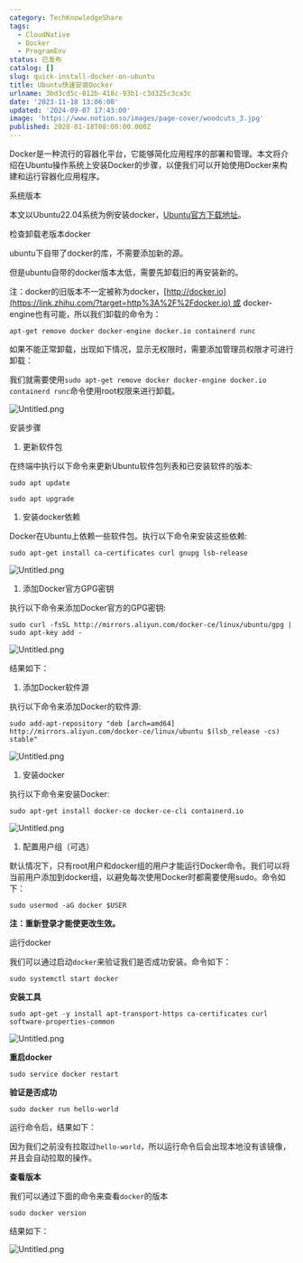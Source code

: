 ```yaml
---
category: TechKnowledgeShare
tags:
  - CloudNative
  - Docker
  - ProgramEnv
status: 已发布
catalog: []
slug: quick-install-docker-on-ubuntu
title: Ubuntu快速安装Docker
urlname: 3bd3cd5c-012b-418c-93b1-c3d325c3ca3c
date: '2023-11-18 13:06:00'
updated: '2024-09-07 17:43:00'
image: 'https://www.notion.so/images/page-cover/woodcuts_3.jpg'
published: 2020-01-18T08:00:00.000Z
---
```


Docker是一种流行的容器化平台，它能够简化应用程序的部署和管理。本文将介绍在Ubuntu操作系统上安装Docker的步骤，以便我们可以开始使用Docker来构建和运行容器化应用程序。


系统版本


本文以Ubuntu22.04系统为例安装docker，[Ubuntu官方下载地址](https://link.zhihu.com/?target=https%3A%2F%2Fubuntu.com%2Fdownload)。


检查卸载老版本docker


ubuntu下自带了docker的库，不需要添加新的源。


但是ubuntu自带的docker版本太低，需要先卸载旧的再安装新的。


注：docker的旧版本不一定被称为docker，[http://docker.io](https://link.zhihu.com/?target=http%3A%2F%2Fdocker.io) 或 docker-engine也有可能，所以我们卸载的命令为：


`apt-get remove docker docker-engine docker.io containerd runc`


如果不能正常卸载，出现如下情况，显示无权限时，需要添加管理员权限才可进行卸载：


我们就需要使用`sudo apt-get remove docker docker-engine docker.io containerd runc`命令使用root权限来进行卸载。


![Untitled.png](https://prod-files-secure.s3.us-west-2.amazonaws.com/5d24fe63-e567-4804-86f9-9fdc62e13082/39952d0f-7851-4550-b715-72a33876c773/Untitled.png?X-Amz-Algorithm=AWS4-HMAC-SHA256&X-Amz-Content-Sha256=UNSIGNED-PAYLOAD&X-Amz-Credential=ASIAZI2LB46662IHTHK4%2F20250224%2Fus-west-2%2Fs3%2Faws4_request&X-Amz-Date=20250224T213351Z&X-Amz-Expires=3600&X-Amz-Security-Token=IQoJb3JpZ2luX2VjEP7%2F%2F%2F%2F%2F%2F%2F%2F%2F%2FwEaCXVzLXdlc3QtMiJHMEUCIFuXaKIuWBoMS4gWWq%2BjH8IAgRE8g%2F2tTUN11Eh%2FWKmeAiEA9zoY4plHIyCw7zmFbAzu68Z1c3ynXv%2F3tG%2FBIuaek8Qq%2FwMINxAAGgw2Mzc0MjMxODM4MDUiDBABortwzojMJFbVWyrcA3Lza7ph9yEP377jyKVAeAnNm86eZuufwSLCmXLY5UgDa68%2Bm3C7jp6AZDL4Uyv20FNjWIeZsBv6Ys1e3Rtt5tLBo9ZsBCIvAEviiGGhl9DFohC3gyE149FybRAKCc4VmTT5PYR2hVK8vNZGRoUluKxQILx4FASiaJ%2F4NrxoZW3a4r48uEtwbvekWbH9XlRA3LE9Ri9GczWxVD5oa86WHbe%2BRg%2FUXjkb5%2BTtF%2BpstlSNC4Lby%2FZotAstSRO8Ebsqh%2Beap8Bgb215%2B7%2F0h6v5f9CQokMXwVoDimaMvJLwyYT9VZumHeO4%2FTSVQf33Kk29R5qx8YrkDqRff8%2FSe51kwZZeKi81VkWhce6uYkRNs5R6eLVhS9TllECB6X7SbHHjdn5IqUy0nUmLuz4y9xM7yk6fLbuAPjZZu0B9Wkw4gXi%2FYxKJPC8JKK%2BuDNalxovxHoTFgqFc%2BMYZZ6Y3ohw3nCXIL0yuJCezzD772ilV9J69HLeXFAYDGKtQbEH4WhG38SaGj9%2FD3bPE6tPFeAlPL8a5tTJLICXe2vd2rekAz6dfdu8bsbFM%2FRQe3c42scPymwTSp%2B5cEHePFpLMkZD6wagO0tfbA1XXWx3YpPlRjQnrS6XD1wSS%2F0LuheaWMLzG870GOqUBH04gGJmADnPM4vE6P1NC1TQCDdSQsGOX0i98R%2FCs1eSgWmqc6u%2F5M31FG740OTm0%2FxOmC%2BT8fnWoo7LFxo4cXb3SIToIjzy%2FGj01GVv09lzM7liHcNUWIZ1OIX4QKVUigrvb9y%2F8LNbKeH%2FQx%2BEsbJ0Ti%2F%2BuS1%2B8%2FOqg4aZeSfC%2BijTQI7zeULBm7%2BgwekxIhc33%2FEWWr3s2Rhe3GgmkRTH93VsS&X-Amz-Signature=c7cea0a5768ff04c62ea106ad544edf1d4ecee06b1e3d7aa0926227b96140cf9&X-Amz-SignedHeaders=host&x-id=GetObject)


安装步骤

1. 更新软件包

在终端中执行以下命令来更新Ubuntu软件包列表和已安装软件的版本:


`sudo apt update`


`sudo apt upgrade`

1. 安装docker依赖

Docker在Ubuntu上依赖一些软件包。执行以下命令来安装这些依赖:


`sudo apt-get install ca-certificates curl gnupg lsb-release`


![Untitled.png](https://prod-files-secure.s3.us-west-2.amazonaws.com/5d24fe63-e567-4804-86f9-9fdc62e13082/b5a549a8-6621-4824-a151-93e8b0592f14/Untitled.png?X-Amz-Algorithm=AWS4-HMAC-SHA256&X-Amz-Content-Sha256=UNSIGNED-PAYLOAD&X-Amz-Credential=ASIAZI2LB46662IHTHK4%2F20250224%2Fus-west-2%2Fs3%2Faws4_request&X-Amz-Date=20250224T213351Z&X-Amz-Expires=3600&X-Amz-Security-Token=IQoJb3JpZ2luX2VjEP7%2F%2F%2F%2F%2F%2F%2F%2F%2F%2FwEaCXVzLXdlc3QtMiJHMEUCIFuXaKIuWBoMS4gWWq%2BjH8IAgRE8g%2F2tTUN11Eh%2FWKmeAiEA9zoY4plHIyCw7zmFbAzu68Z1c3ynXv%2F3tG%2FBIuaek8Qq%2FwMINxAAGgw2Mzc0MjMxODM4MDUiDBABortwzojMJFbVWyrcA3Lza7ph9yEP377jyKVAeAnNm86eZuufwSLCmXLY5UgDa68%2Bm3C7jp6AZDL4Uyv20FNjWIeZsBv6Ys1e3Rtt5tLBo9ZsBCIvAEviiGGhl9DFohC3gyE149FybRAKCc4VmTT5PYR2hVK8vNZGRoUluKxQILx4FASiaJ%2F4NrxoZW3a4r48uEtwbvekWbH9XlRA3LE9Ri9GczWxVD5oa86WHbe%2BRg%2FUXjkb5%2BTtF%2BpstlSNC4Lby%2FZotAstSRO8Ebsqh%2Beap8Bgb215%2B7%2F0h6v5f9CQokMXwVoDimaMvJLwyYT9VZumHeO4%2FTSVQf33Kk29R5qx8YrkDqRff8%2FSe51kwZZeKi81VkWhce6uYkRNs5R6eLVhS9TllECB6X7SbHHjdn5IqUy0nUmLuz4y9xM7yk6fLbuAPjZZu0B9Wkw4gXi%2FYxKJPC8JKK%2BuDNalxovxHoTFgqFc%2BMYZZ6Y3ohw3nCXIL0yuJCezzD772ilV9J69HLeXFAYDGKtQbEH4WhG38SaGj9%2FD3bPE6tPFeAlPL8a5tTJLICXe2vd2rekAz6dfdu8bsbFM%2FRQe3c42scPymwTSp%2B5cEHePFpLMkZD6wagO0tfbA1XXWx3YpPlRjQnrS6XD1wSS%2F0LuheaWMLzG870GOqUBH04gGJmADnPM4vE6P1NC1TQCDdSQsGOX0i98R%2FCs1eSgWmqc6u%2F5M31FG740OTm0%2FxOmC%2BT8fnWoo7LFxo4cXb3SIToIjzy%2FGj01GVv09lzM7liHcNUWIZ1OIX4QKVUigrvb9y%2F8LNbKeH%2FQx%2BEsbJ0Ti%2F%2BuS1%2B8%2FOqg4aZeSfC%2BijTQI7zeULBm7%2BgwekxIhc33%2FEWWr3s2Rhe3GgmkRTH93VsS&X-Amz-Signature=73704b7b0eefbc659bf8fed83ff8d632224cd1bb502cefcf3d4b23ce7596c2a9&X-Amz-SignedHeaders=host&x-id=GetObject)

1. 添加Docker官方GPG密钥

执行以下命令来添加Docker官方的GPG密钥:


`sudo curl -fsSL http://mirrors.aliyun.com/docker-ce/linux/ubuntu/gpg | sudo apt-key add -`


![Untitled.png](https://prod-files-secure.s3.us-west-2.amazonaws.com/5d24fe63-e567-4804-86f9-9fdc62e13082/98014b5e-f5b7-4b16-804e-ab6917971bd3/Untitled.png?X-Amz-Algorithm=AWS4-HMAC-SHA256&X-Amz-Content-Sha256=UNSIGNED-PAYLOAD&X-Amz-Credential=ASIAZI2LB46662IHTHK4%2F20250224%2Fus-west-2%2Fs3%2Faws4_request&X-Amz-Date=20250224T213352Z&X-Amz-Expires=3600&X-Amz-Security-Token=IQoJb3JpZ2luX2VjEP7%2F%2F%2F%2F%2F%2F%2F%2F%2F%2FwEaCXVzLXdlc3QtMiJHMEUCIFuXaKIuWBoMS4gWWq%2BjH8IAgRE8g%2F2tTUN11Eh%2FWKmeAiEA9zoY4plHIyCw7zmFbAzu68Z1c3ynXv%2F3tG%2FBIuaek8Qq%2FwMINxAAGgw2Mzc0MjMxODM4MDUiDBABortwzojMJFbVWyrcA3Lza7ph9yEP377jyKVAeAnNm86eZuufwSLCmXLY5UgDa68%2Bm3C7jp6AZDL4Uyv20FNjWIeZsBv6Ys1e3Rtt5tLBo9ZsBCIvAEviiGGhl9DFohC3gyE149FybRAKCc4VmTT5PYR2hVK8vNZGRoUluKxQILx4FASiaJ%2F4NrxoZW3a4r48uEtwbvekWbH9XlRA3LE9Ri9GczWxVD5oa86WHbe%2BRg%2FUXjkb5%2BTtF%2BpstlSNC4Lby%2FZotAstSRO8Ebsqh%2Beap8Bgb215%2B7%2F0h6v5f9CQokMXwVoDimaMvJLwyYT9VZumHeO4%2FTSVQf33Kk29R5qx8YrkDqRff8%2FSe51kwZZeKi81VkWhce6uYkRNs5R6eLVhS9TllECB6X7SbHHjdn5IqUy0nUmLuz4y9xM7yk6fLbuAPjZZu0B9Wkw4gXi%2FYxKJPC8JKK%2BuDNalxovxHoTFgqFc%2BMYZZ6Y3ohw3nCXIL0yuJCezzD772ilV9J69HLeXFAYDGKtQbEH4WhG38SaGj9%2FD3bPE6tPFeAlPL8a5tTJLICXe2vd2rekAz6dfdu8bsbFM%2FRQe3c42scPymwTSp%2B5cEHePFpLMkZD6wagO0tfbA1XXWx3YpPlRjQnrS6XD1wSS%2F0LuheaWMLzG870GOqUBH04gGJmADnPM4vE6P1NC1TQCDdSQsGOX0i98R%2FCs1eSgWmqc6u%2F5M31FG740OTm0%2FxOmC%2BT8fnWoo7LFxo4cXb3SIToIjzy%2FGj01GVv09lzM7liHcNUWIZ1OIX4QKVUigrvb9y%2F8LNbKeH%2FQx%2BEsbJ0Ti%2F%2BuS1%2B8%2FOqg4aZeSfC%2BijTQI7zeULBm7%2BgwekxIhc33%2FEWWr3s2Rhe3GgmkRTH93VsS&X-Amz-Signature=5dec990664df2365ad0bccccbe043db49d972644aa21abd6ef6a9b996a24e7cf&X-Amz-SignedHeaders=host&x-id=GetObject)


结果如下：

1. 添加Docker软件源

执行以下命令来添加Docker的软件源:


`sudo add-apt-repository "deb [arch=amd64] http://mirrors.aliyun.com/docker-ce/linux/ubuntu $(lsb_release -cs) stable"`


![Untitled.png](https://prod-files-secure.s3.us-west-2.amazonaws.com/5d24fe63-e567-4804-86f9-9fdc62e13082/7fc5bdbe-9d4c-48b8-ba03-3309380f47ba/Untitled.png?X-Amz-Algorithm=AWS4-HMAC-SHA256&X-Amz-Content-Sha256=UNSIGNED-PAYLOAD&X-Amz-Credential=ASIAZI2LB46662IHTHK4%2F20250224%2Fus-west-2%2Fs3%2Faws4_request&X-Amz-Date=20250224T213352Z&X-Amz-Expires=3600&X-Amz-Security-Token=IQoJb3JpZ2luX2VjEP7%2F%2F%2F%2F%2F%2F%2F%2F%2F%2FwEaCXVzLXdlc3QtMiJHMEUCIFuXaKIuWBoMS4gWWq%2BjH8IAgRE8g%2F2tTUN11Eh%2FWKmeAiEA9zoY4plHIyCw7zmFbAzu68Z1c3ynXv%2F3tG%2FBIuaek8Qq%2FwMINxAAGgw2Mzc0MjMxODM4MDUiDBABortwzojMJFbVWyrcA3Lza7ph9yEP377jyKVAeAnNm86eZuufwSLCmXLY5UgDa68%2Bm3C7jp6AZDL4Uyv20FNjWIeZsBv6Ys1e3Rtt5tLBo9ZsBCIvAEviiGGhl9DFohC3gyE149FybRAKCc4VmTT5PYR2hVK8vNZGRoUluKxQILx4FASiaJ%2F4NrxoZW3a4r48uEtwbvekWbH9XlRA3LE9Ri9GczWxVD5oa86WHbe%2BRg%2FUXjkb5%2BTtF%2BpstlSNC4Lby%2FZotAstSRO8Ebsqh%2Beap8Bgb215%2B7%2F0h6v5f9CQokMXwVoDimaMvJLwyYT9VZumHeO4%2FTSVQf33Kk29R5qx8YrkDqRff8%2FSe51kwZZeKi81VkWhce6uYkRNs5R6eLVhS9TllECB6X7SbHHjdn5IqUy0nUmLuz4y9xM7yk6fLbuAPjZZu0B9Wkw4gXi%2FYxKJPC8JKK%2BuDNalxovxHoTFgqFc%2BMYZZ6Y3ohw3nCXIL0yuJCezzD772ilV9J69HLeXFAYDGKtQbEH4WhG38SaGj9%2FD3bPE6tPFeAlPL8a5tTJLICXe2vd2rekAz6dfdu8bsbFM%2FRQe3c42scPymwTSp%2B5cEHePFpLMkZD6wagO0tfbA1XXWx3YpPlRjQnrS6XD1wSS%2F0LuheaWMLzG870GOqUBH04gGJmADnPM4vE6P1NC1TQCDdSQsGOX0i98R%2FCs1eSgWmqc6u%2F5M31FG740OTm0%2FxOmC%2BT8fnWoo7LFxo4cXb3SIToIjzy%2FGj01GVv09lzM7liHcNUWIZ1OIX4QKVUigrvb9y%2F8LNbKeH%2FQx%2BEsbJ0Ti%2F%2BuS1%2B8%2FOqg4aZeSfC%2BijTQI7zeULBm7%2BgwekxIhc33%2FEWWr3s2Rhe3GgmkRTH93VsS&X-Amz-Signature=96b08a8a6cc142e37d7ace60602d3a139d0755f8f1ea2c543390fa8294d0d7df&X-Amz-SignedHeaders=host&x-id=GetObject)

1. 安装docker

执行以下命令来安装Docker:


`sudo apt-get install docker-ce docker-ce-cli containerd.io`


![Untitled.png](https://prod-files-secure.s3.us-west-2.amazonaws.com/5d24fe63-e567-4804-86f9-9fdc62e13082/d5ede442-ffc5-49c3-a76a-76559a797244/Untitled.png?X-Amz-Algorithm=AWS4-HMAC-SHA256&X-Amz-Content-Sha256=UNSIGNED-PAYLOAD&X-Amz-Credential=ASIAZI2LB46662IHTHK4%2F20250224%2Fus-west-2%2Fs3%2Faws4_request&X-Amz-Date=20250224T213351Z&X-Amz-Expires=3600&X-Amz-Security-Token=IQoJb3JpZ2luX2VjEP7%2F%2F%2F%2F%2F%2F%2F%2F%2F%2FwEaCXVzLXdlc3QtMiJHMEUCIFuXaKIuWBoMS4gWWq%2BjH8IAgRE8g%2F2tTUN11Eh%2FWKmeAiEA9zoY4plHIyCw7zmFbAzu68Z1c3ynXv%2F3tG%2FBIuaek8Qq%2FwMINxAAGgw2Mzc0MjMxODM4MDUiDBABortwzojMJFbVWyrcA3Lza7ph9yEP377jyKVAeAnNm86eZuufwSLCmXLY5UgDa68%2Bm3C7jp6AZDL4Uyv20FNjWIeZsBv6Ys1e3Rtt5tLBo9ZsBCIvAEviiGGhl9DFohC3gyE149FybRAKCc4VmTT5PYR2hVK8vNZGRoUluKxQILx4FASiaJ%2F4NrxoZW3a4r48uEtwbvekWbH9XlRA3LE9Ri9GczWxVD5oa86WHbe%2BRg%2FUXjkb5%2BTtF%2BpstlSNC4Lby%2FZotAstSRO8Ebsqh%2Beap8Bgb215%2B7%2F0h6v5f9CQokMXwVoDimaMvJLwyYT9VZumHeO4%2FTSVQf33Kk29R5qx8YrkDqRff8%2FSe51kwZZeKi81VkWhce6uYkRNs5R6eLVhS9TllECB6X7SbHHjdn5IqUy0nUmLuz4y9xM7yk6fLbuAPjZZu0B9Wkw4gXi%2FYxKJPC8JKK%2BuDNalxovxHoTFgqFc%2BMYZZ6Y3ohw3nCXIL0yuJCezzD772ilV9J69HLeXFAYDGKtQbEH4WhG38SaGj9%2FD3bPE6tPFeAlPL8a5tTJLICXe2vd2rekAz6dfdu8bsbFM%2FRQe3c42scPymwTSp%2B5cEHePFpLMkZD6wagO0tfbA1XXWx3YpPlRjQnrS6XD1wSS%2F0LuheaWMLzG870GOqUBH04gGJmADnPM4vE6P1NC1TQCDdSQsGOX0i98R%2FCs1eSgWmqc6u%2F5M31FG740OTm0%2FxOmC%2BT8fnWoo7LFxo4cXb3SIToIjzy%2FGj01GVv09lzM7liHcNUWIZ1OIX4QKVUigrvb9y%2F8LNbKeH%2FQx%2BEsbJ0Ti%2F%2BuS1%2B8%2FOqg4aZeSfC%2BijTQI7zeULBm7%2BgwekxIhc33%2FEWWr3s2Rhe3GgmkRTH93VsS&X-Amz-Signature=7b081988dafd027d93fb8ff490441b0360cdc5f302995ba66e42dc5184880a36&X-Amz-SignedHeaders=host&x-id=GetObject)

1. 配置用户组（可选）

默认情况下，只有root用户和docker组的用户才能运行Docker命令。我们可以将当前用户添加到docker组，以避免每次使用Docker时都需要使用sudo。命令如下：


`sudo usermod -aG docker $USER`


**注：重新登录才能使更改生效。**


运行docker


我们可以通过启动`docker`来验证我们是否成功安装。命令如下：


`sudo systemctl start docker`


**安装工具**


`sudo apt-get -y install apt-transport-https ca-certificates curl software-properties-common`


![Untitled.png](https://prod-files-secure.s3.us-west-2.amazonaws.com/5d24fe63-e567-4804-86f9-9fdc62e13082/0c3615c1-94db-46f5-9743-68bb221a9964/Untitled.png?X-Amz-Algorithm=AWS4-HMAC-SHA256&X-Amz-Content-Sha256=UNSIGNED-PAYLOAD&X-Amz-Credential=ASIAZI2LB46662IHTHK4%2F20250224%2Fus-west-2%2Fs3%2Faws4_request&X-Amz-Date=20250224T213351Z&X-Amz-Expires=3600&X-Amz-Security-Token=IQoJb3JpZ2luX2VjEP7%2F%2F%2F%2F%2F%2F%2F%2F%2F%2FwEaCXVzLXdlc3QtMiJHMEUCIFuXaKIuWBoMS4gWWq%2BjH8IAgRE8g%2F2tTUN11Eh%2FWKmeAiEA9zoY4plHIyCw7zmFbAzu68Z1c3ynXv%2F3tG%2FBIuaek8Qq%2FwMINxAAGgw2Mzc0MjMxODM4MDUiDBABortwzojMJFbVWyrcA3Lza7ph9yEP377jyKVAeAnNm86eZuufwSLCmXLY5UgDa68%2Bm3C7jp6AZDL4Uyv20FNjWIeZsBv6Ys1e3Rtt5tLBo9ZsBCIvAEviiGGhl9DFohC3gyE149FybRAKCc4VmTT5PYR2hVK8vNZGRoUluKxQILx4FASiaJ%2F4NrxoZW3a4r48uEtwbvekWbH9XlRA3LE9Ri9GczWxVD5oa86WHbe%2BRg%2FUXjkb5%2BTtF%2BpstlSNC4Lby%2FZotAstSRO8Ebsqh%2Beap8Bgb215%2B7%2F0h6v5f9CQokMXwVoDimaMvJLwyYT9VZumHeO4%2FTSVQf33Kk29R5qx8YrkDqRff8%2FSe51kwZZeKi81VkWhce6uYkRNs5R6eLVhS9TllECB6X7SbHHjdn5IqUy0nUmLuz4y9xM7yk6fLbuAPjZZu0B9Wkw4gXi%2FYxKJPC8JKK%2BuDNalxovxHoTFgqFc%2BMYZZ6Y3ohw3nCXIL0yuJCezzD772ilV9J69HLeXFAYDGKtQbEH4WhG38SaGj9%2FD3bPE6tPFeAlPL8a5tTJLICXe2vd2rekAz6dfdu8bsbFM%2FRQe3c42scPymwTSp%2B5cEHePFpLMkZD6wagO0tfbA1XXWx3YpPlRjQnrS6XD1wSS%2F0LuheaWMLzG870GOqUBH04gGJmADnPM4vE6P1NC1TQCDdSQsGOX0i98R%2FCs1eSgWmqc6u%2F5M31FG740OTm0%2FxOmC%2BT8fnWoo7LFxo4cXb3SIToIjzy%2FGj01GVv09lzM7liHcNUWIZ1OIX4QKVUigrvb9y%2F8LNbKeH%2FQx%2BEsbJ0Ti%2F%2BuS1%2B8%2FOqg4aZeSfC%2BijTQI7zeULBm7%2BgwekxIhc33%2FEWWr3s2Rhe3GgmkRTH93VsS&X-Amz-Signature=b88f3795fe2ff476c4e7a88514a45b3e22893a8810ecf2eb0b3db127f7ef1304&X-Amz-SignedHeaders=host&x-id=GetObject)


**重启docker**


`sudo service docker restart`


**验证是否成功**


`sudo docker run hello-world`


运行命令后，结果如下：


因为我们之前没有拉取过`hello-world`，所以运行命令后会出现本地没有该镜像，并且会自动拉取的操作。


**查看版本**


我们可以通过下面的命令来查看`docker`的版本


`sudo docker version`


结果如下：


![Untitled.png](https://prod-files-secure.s3.us-west-2.amazonaws.com/5d24fe63-e567-4804-86f9-9fdc62e13082/efdb509a-3c1e-41a3-91ee-a1bd88793688/Untitled.png?X-Amz-Algorithm=AWS4-HMAC-SHA256&X-Amz-Content-Sha256=UNSIGNED-PAYLOAD&X-Amz-Credential=ASIAZI2LB46662IHTHK4%2F20250224%2Fus-west-2%2Fs3%2Faws4_request&X-Amz-Date=20250224T213352Z&X-Amz-Expires=3600&X-Amz-Security-Token=IQoJb3JpZ2luX2VjEP7%2F%2F%2F%2F%2F%2F%2F%2F%2F%2FwEaCXVzLXdlc3QtMiJHMEUCIFuXaKIuWBoMS4gWWq%2BjH8IAgRE8g%2F2tTUN11Eh%2FWKmeAiEA9zoY4plHIyCw7zmFbAzu68Z1c3ynXv%2F3tG%2FBIuaek8Qq%2FwMINxAAGgw2Mzc0MjMxODM4MDUiDBABortwzojMJFbVWyrcA3Lza7ph9yEP377jyKVAeAnNm86eZuufwSLCmXLY5UgDa68%2Bm3C7jp6AZDL4Uyv20FNjWIeZsBv6Ys1e3Rtt5tLBo9ZsBCIvAEviiGGhl9DFohC3gyE149FybRAKCc4VmTT5PYR2hVK8vNZGRoUluKxQILx4FASiaJ%2F4NrxoZW3a4r48uEtwbvekWbH9XlRA3LE9Ri9GczWxVD5oa86WHbe%2BRg%2FUXjkb5%2BTtF%2BpstlSNC4Lby%2FZotAstSRO8Ebsqh%2Beap8Bgb215%2B7%2F0h6v5f9CQokMXwVoDimaMvJLwyYT9VZumHeO4%2FTSVQf33Kk29R5qx8YrkDqRff8%2FSe51kwZZeKi81VkWhce6uYkRNs5R6eLVhS9TllECB6X7SbHHjdn5IqUy0nUmLuz4y9xM7yk6fLbuAPjZZu0B9Wkw4gXi%2FYxKJPC8JKK%2BuDNalxovxHoTFgqFc%2BMYZZ6Y3ohw3nCXIL0yuJCezzD772ilV9J69HLeXFAYDGKtQbEH4WhG38SaGj9%2FD3bPE6tPFeAlPL8a5tTJLICXe2vd2rekAz6dfdu8bsbFM%2FRQe3c42scPymwTSp%2B5cEHePFpLMkZD6wagO0tfbA1XXWx3YpPlRjQnrS6XD1wSS%2F0LuheaWMLzG870GOqUBH04gGJmADnPM4vE6P1NC1TQCDdSQsGOX0i98R%2FCs1eSgWmqc6u%2F5M31FG740OTm0%2FxOmC%2BT8fnWoo7LFxo4cXb3SIToIjzy%2FGj01GVv09lzM7liHcNUWIZ1OIX4QKVUigrvb9y%2F8LNbKeH%2FQx%2BEsbJ0Ti%2F%2BuS1%2B8%2FOqg4aZeSfC%2BijTQI7zeULBm7%2BgwekxIhc33%2FEWWr3s2Rhe3GgmkRTH93VsS&X-Amz-Signature=68be17fbccc12d7def52eea6721adae98fdfb389d330eeccdfd646ec1105ab3a&X-Amz-SignedHeaders=host&x-id=GetObject)

